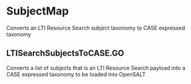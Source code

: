 # SubjectMap
Converts an LTI Resource Search subject taxonomy to CASE expressed taxonomy

## LTISearchSubjectsToCASE.GO

Converts a list of subjects that is an LTI Resource Search payload into a CASE expressed taxonomy to be loaded into OpenSALT
